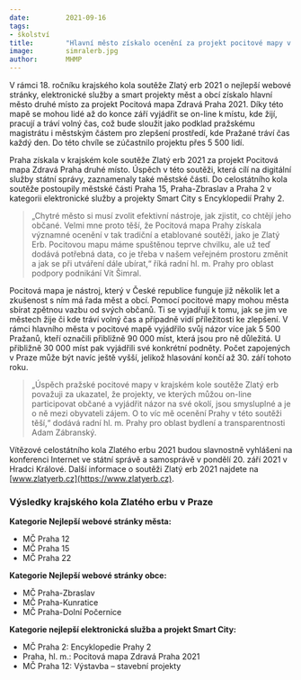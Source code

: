```yaml
---
date:         2021-09-16
tags:         
- školství
title:        "Hlavní město získalo ocenění za projekt pocitové mapy v soutěži Zlatý erb 2021"
image: 	      simralerb.jpg
author:       MHMP
---
```


V rámci 18. ročníku krajského kola soutěže Zlatý erb 2021 o nejlepší webové stránky, elektronické služby a smart projekty měst a obcí získalo hlavní město druhé místo za projekt Pocitová mapa Zdravá Praha 2021. Díky této mapě se mohou lidé až do konce září vyjádřit se on-line k místu, kde žijí, pracují a tráví volný čas, což bude sloužit jako podklad pražskému magistrátu i městským částem pro zlepšení prostředí, kde Pražané tráví čas každý den. Do této chvíle se zúčastnilo projektu přes 5 500 lidí.

Praha získala v krajském kole soutěže Zlatý erb 2021 za projekt Pocitová mapa Zdravá Praha druhé místo. Úspěch v této soutěži, která cílí na digitální služby státní správy, zaznamenaly také městské části. Do celostátního kola soutěže postoupily městské části Praha 15, Praha-Zbraslav a Praha 2 v kategorii elektronické služby a projekty Smart City s Encyklopedií Prahy 2.

> „Chytré město si musí zvolit efektivní nástroje, jak zjistit, co chtějí jeho občané. Velmi mne proto těší, že Pocitová mapa Prahy získala významné ocenění v tak tradiční a etablované soutěži, jako je Zlatý Erb. Pocitovou mapu máme spuštěnou teprve chvilku, ale už teď dodává potřebná data, co je třeba v našem veřejném prostoru změnit a jak se při utváření dále ubírat,“ říká radní hl. m. Prahy pro oblast podpory podnikání Vít Šimral.

Pocitová mapa je nástroj, který v České republice funguje již několik let a zkušenost s ním má řada měst a obcí. Pomocí pocitové mapy mohou města sbírat zpětnou vazbu od svých občanů. Ti se vyjadřují k tomu, jak se jim ve městech žije či kde tráví volný čas a případně vidí příležitosti ke zlepšení. V rámci hlavního města v pocitové mapě vyjádřilo svůj názor více jak 5 500 Pražanů, kteří označili přibližně 90 000 míst, která jsou pro ně důležitá. U přibližně 30 000 míst pak vyjádřili své konkrétní podněty. Počet zapojených v Praze může být navíc ještě vyšší, jelikož hlasování končí až 30. září tohoto roku.

> „Úspěch pražské pocitové mapy v krajském kole soutěže Zlatý erb považuji za ukazatel, že projekty, ve kterých můžou on-line participovat občané a vyjádřit názor na své okolí, jsou smysluplné a je o ně mezi obyvateli zájem. O to víc mě ocenění Prahy v této soutěži těší,“ dodává radní hl. m. Prahy pro oblast bydlení a transparentnosti Adam Zábranský.

Vítězové celostátního kola Zlatého erbu 2021 budou slavnostně vyhlášeni na konferenci Internet ve státní správě a samosprávě v pondělí 20. září 2021 v Hradci Králové. Další informace o soutěži Zlatý erb 2021 najdete na [www.zlatyerb.cz](https://www.zlatyerb.cz).

### Výsledky krajského kola Zlatého erbu v Praze

**Kategorie Nejlepší webové stránky města:**

* MČ Praha 12
* MČ Praha 15
* MČ Praha 22

**Kategorie Nejlepší webové stránky obce:**

* MČ Praha-Zbraslav
* MČ Praha-Kunratice
* MČ Praha-Dolní Počernice
 
**Kategorie nejlepší elektronická služba a projekt Smart City:**

* MČ Praha 2: Encyklopedie Prahy 2
* Praha, hl. m.: Pocitová mapa Zdravá Praha 2021
* MČ Praha 12: Výstavba – stavební projekty
